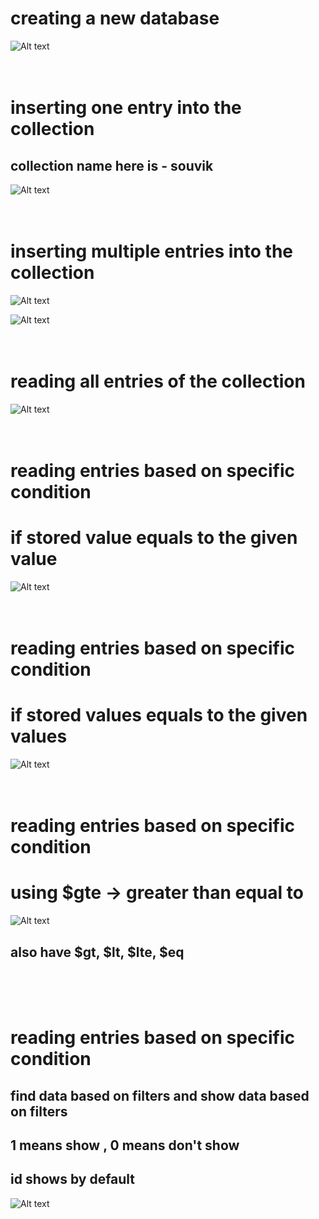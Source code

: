 # creating a new database

![Alt text](./images/1.png?raw=true "Title")
<br><br><br>

# inserting one entry into the collection

## collection name here is - souvik

![Alt text](./images/2.png?raw=true "Title")
<br><br><br>

# inserting multiple entries into the collection

![Alt text](./images/3.png?raw=true "Title")
<br>

![Alt text](./images/4.png?raw=true "Title")
<br><br><br>

# reading all entries of the collection

![Alt text](./images/5.png?raw=true "Title")
<br><br><br>

# reading entries based on specific condition

# if stored value equals to the given value

![Alt text](./images/6.png?raw=true "Title")
<br><br><br>

# reading entries based on specific condition

# if stored values equals to the given values

![Alt text](./images/7.png?raw=true "Title")
<br><br><br>

# reading entries based on specific condition

# using $gte -> greater than equal to

![Alt text](./images/8.png?raw=true "Title")
<br>

## also have $gt, $lt, $lte, $eq

<br><br><br>

# reading entries based on specific condition

## find data based on filters and show data based on filters

## 1 means show , 0 means don't show

## id shows by default

![Alt text](./images/9.png?raw=true "Title")
<br><br><br>
